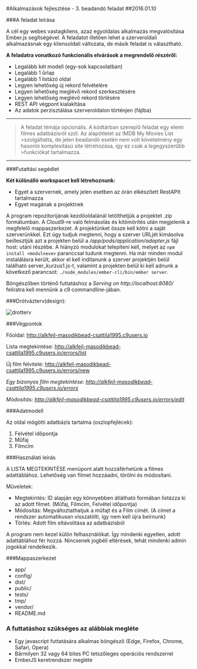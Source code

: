 #Alkalmazások fejlesztése - 3. beadandó feladat
##2016.01.10

###A feladat leírása

A cél egy webes vastagkliens, azaz egyoldalas alkalmazás megvalósítása Ember.js segítségével. A feladatot illetően lehet a szerveroldali alkalmazásnak egy kliensoldali változata, de másik feladat is választható.

**A feladatra vonatkozó funkcionális elvárások a megrendelő részéről:**

* Legalább két modell (egy-sok kapcsolatban)
* Legalább 1 űrlap
* Legalább 1 listázó oldal
* Legyen lehetőség új rekord felvételére
* Legyen lehetőség meglévő rekord szerkesztésére
* Legyen lehetőség meglévő rekord törlésére
* REST API végpont kialakítása
* Az adatok perzisztálása szerveroldalon történjen (fájlba)

------------------------------------------------------------------------------------------------------------------------------------

>A feladat témája opcionális. A kódtárban szereplő feladat egy elemi filmes adatbázisról szól. Az alapötletet az IMDB My Movies List >szolgáltatta, de jelen beadandó esetén nem volt követelmény egy hasonló komplexitású site létrehozása, így ez csak a legegyszerűbb >funkciókat tartalmazza.

------------------------------------------------------------------------------------------------------------------------------------

###Futattási segédlet

**Két különálló workspacet kell létrehoznunk:**
* Egyet a szervernek, amely jelen esetben az órán elkészített RestAPIt tartalmazza
* Egyet magának a projektnek

A program repozitorijának kezdőoldalánál letölthetjük a projektet .zip formátumban. A Cloud9-re való felmásolás és kitömörítés után megjelenik a megfelelő mappaszerkezet. A projektünket össze kell kötni a saját szerverünkkel. Ezt úgy tudjuk megtenni, hogy a szerver URLjét kimásolva beillesztjük azt a projekten belül a */app/pods/application/adapter.js* fájl host: utáni részébe. A hiányzó modulokat telepíteni kell, melyet az `npm install <modulneve>` paranccsal tudunk megtenni. Ha már minden modul instalálásra került, akkor el kell indítanunk a szerver projektjén belül található server_kurzus1.js-t, valamint a projekten belül ki kell adnunk a következő parancsot: `./node_modules/ember-cli/bin/ember server`.

Böngészőben történő futtatáshoz a *Serving on http://localhost:8080/* feliratra kell mennünk a c9 commandline-jában.

###Drótvázterv(design):

![drotterv](http://i.imgur.com/I0x6tmJ.png)

###Végpontok

Főoldal: http://alkfejl-masodikbead-csattila1995.c9users.io

Lista megtekintése: http://alkfejl-masodikbead-csattila1995.c9users.io/errors/list

Új film felvitele: http://alkfejl-masodikbead-csattila1995.c9users.io/errors/new

*Egy bizonyos film megtekintése: http://alkfejl-masodikbead-csattila1995.c9users.io/errors*

*Módosítás: http://alkfejl-masodikbead-csattila1995.c9users.io/errors/edit*

###Adatmodell

Az oldal mögötti adatbázis tartalma (oszlopfejlécek): 
1. Felvétel időpontja 
2. Műfaj
3. Filmcím

###Használati leírás

A LISTA MEGTEKINTÉSE menüpont alatt hozzáférhetünk a filmes adattáblához. Lehetőség van filmet hozzáadni, törölni és módosítani.

Műveletek:
* Megtekintés: ID alapján egy könnyebben átlátható formában listázza ki az adott filmet. (Műfaj, Filmcím, Felvétel időpontja)
* Módosítás: Megváltoztathatjuk a műfajt és a Film címét. (A címet a rendszer automatikusan visszatölti, így nem kell újra beírnunk)
* Törlés: Adott film eltávolítása az adatbázisból

A program nem kezel külön felhasználókat. Így mindenki egyetlen, adott adattáblához fér hozzá. Nincsenek jogbéli eltérések, tehát mindenki admin jogokkal rendelkezik.

###Mappaszerkezet

* app/
* config/
* dist/
* public/
* tests/
* tmp/
* vendor/
* README.md


### A futtatáshoz szükséges az alábbiak megléte

* Egy javascript futtatására alkalmas böngésző (Edge, Firefox, Chrome, Safari, Opera)
* Bármilyen 32 vagy 64 bites PC tetszőleges operációs rendszerrel
* EmberJS keretrendszer megléte
